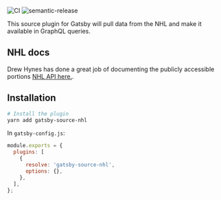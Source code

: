![CI](https://github.com/allanpope/gatsby-source-nhl/workflows/CI/badge.svg)
![semantic-release](https://github.com/allanpope/gatsby-source-nhl/workflows/Release/badge.svg)

This source plugin for Gatsby will pull data from the NHL and make it available in GraphQL queries.

## NHL docs

Drew Hynes has done a great job of documenting the publicly accessible portions [NHL API here.](https://gitlab.com/dword4/nhlapi).

## Installation

```sh
# Install the plugin
yarn add gatsby-source-nhl
```

In `gatsby-config.js`:

```js
module.exports = {
  plugins: [
    {
      resolve: 'gatsby-source-nhl',
      options: {},
    },
  ],
};
```
